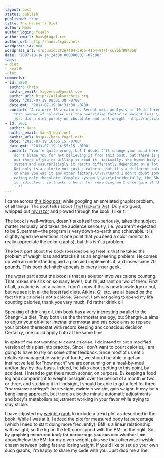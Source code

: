 ```yaml
---
layout: post
status: publish
published: true
title: The Hacker's Diet
author: Hans
author_login: fugalh
author_email: hans@fugal.net
author_url: http://hans.fugal.net/
wordpress_id: 880
wordpress_url: urn:uuid:c92e7f04-b96b-41b4-927f-c626bf984050
date: '2007-10-16 14:24:38.000000000 -07:00'
tags:
- diet
- health
- fat
comments:
- id: 2800
  author: Chris
  author_email: bigonroad@gmail.com
  author_url: http://allaboutchris.org
  date: '2013-07-19 08:31:38 -0700'
  date_gmt: '2013-07-19 08:31:38 -0700'
  content: "A calorie IS a calorie. Recent meta analysis of 10 different diets showed
    that number of calories was the overriding factor in weight loss.\r\n\r\nOne guys
    just did a diet purely on chocolate and lost weight -http://articles.latimes.com/2010/dec/06/health/la-he-fitness-twinkie-diet-20101206"
- id: 2801
  author: Hans
  author_email: hans@fugal.net
  author_url: http://hans.fugal.net/
  date: '2013-07-19 16:55:15 -0700'
  date_gmt: '2013-07-19 16:55:15 -0700'
  content: "You're quite wrong, but I doubt I'll change your mind here. I certainly
    don't blame you for not believing it from this post, but there is plenty of evidence
    out there if you're willing to read it. Basically, the human body is a complex
    system and unsurprisingly it reacts differently depending on a lot of factors.
    Not only is a calorie not just a calorie, but it's a different calorie depending
    on when you eat it and other factors.\r\n\r\nAnd I don't doubt some guy lost weight
    eating only chocolate. Complex system.\r\n\r\nIncidentally, the Shangri-La thing
    is ridiculous, so thanks a bunch for reminding me I once gave it the time of day.
    :-P"
---
```

<p>I came across <a href="http://www.stdlib.net/~colmmacc/2005/12/25/losing-weight-with-gnuplot/">this blog post</a> while googling an unrelated gnuplot problem, of all things. The post talks about <a href="http://www.fourmilab.ch/hackdiet/">The Hacker's Diet</a>. Duly intrigued, I whipped out <a href="http://catb.org/jargon/html/Y/yak-shaving.html">my razor</a> and plowed through the book. I like it.</p>

<p>The book is well-written, doesn't take itself too seriously, takes the subject matter seriously, and takes the audience seriously, i.e. you aren't expected to be Superman—the program is very down-to-earth and achievable. It is slightly aged (he mentions at one point that you need a color monitor to really appreciate the color graphs), but this isn't a problem.</p>

<p>The best part about the book (besides being free) is that he takes the problem of weight loss and attacks it as an engineering problem. He comes up with an understanding and a plan and implements it, and loses some 70 pounds. This book definitely appeals to every inner geek. </p>

<p>The worst part about the book is that his solution involves calorie counting. That makes me sick on so many levels, but I'll just rant on two of them. First of all, a calorie is not a calorie. I don't know if this is new knowledge or not, but we see it in all the latest fad diets. Atkins, <acronym title="Glycemic Index">GI</acronym>, etc. are all based on the fact that a calorie is not a calorie. Second, I am <em>not</em> going to spend my life counting calories, thank you very much. I'd rather drink oil.</p>

<p>Speaking of drinking oil, this book has a very interesting parallel to the Shangri-La diet. They both use the thermostat analogy, but Shangri-La aims to adjust your off-kilter internal thermostat and this book aims to replace your broken thermostat with record keeping and conscious decision. Certainly, one could apply both at the same time.</p>

<p>In spite of me not wanting to count calories, I do intend to put a modified version of this plan into practice. Since I don't want to count calories, I am going to have to rely on some other feedback. Since most of us eat a relatively manageable variety of foods, we should be able to get an instinctive feel for "how much" we are consuming on a meal-by-meal and/or day-by-day basis. Indeed, he talks about getting to this point, by accident. I intend to get there much sooner, on purpose. By keeping a food log and comparing it to weight loss/gain over the period of a month or two or three, and studying it in hindsight, I should be able to get a feel for three "thermostat settings": lose weight, maintain weight, gain weight. It may be a bang-bang approach, but there's also the minute automatic adjustments and body's metabolism adjustment working in your favor while trying to stay stable.</p>

<p>I have adjusted my <a href="http://hans.fugal.net/images/mg.svg">weight graph</a> to include a trend plot as described in the book. While I was at it, I added the plot for measured body fat percentage (which I need to start doing more frequently). BMI is a linear relationship with weight, so the kg on the left correspond with the BMI on the right. So, by graphing measured body fat percentage you can see whether I am above/below the BMI for my given weight, plus see that otherwise invisble chasm between losing fat and losing weight. If you'd like to set up your own such graphs, I'm happy to share my code with you. Just drop me a line.</p>
